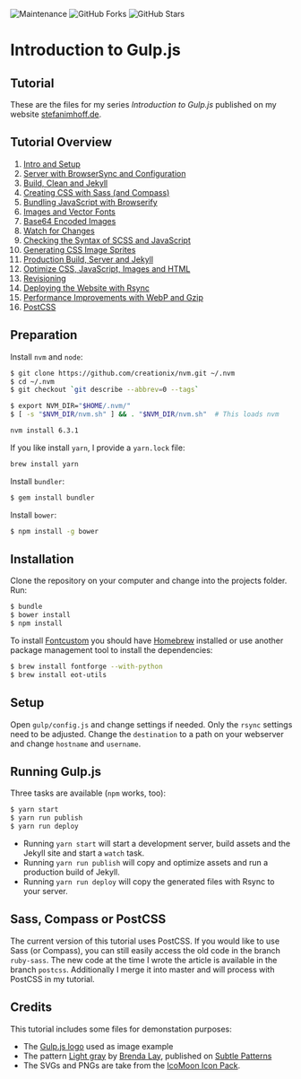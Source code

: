 ![Maintenance](https://img.shields.io/maintenance/yes/2018.svg)
![GitHub Forks](https://img.shields.io/github/forks/kogakure/gulp-tutorial.svg?style=social&label=Fork)
![GitHub Stars](https://img.shields.io/github/stars/kogakure/gulp-tutorial.svg?style=social&label=Star)

# Introduction to Gulp.js

## Tutorial
These are the files for my series *Introduction to Gulp.js* published on my website [stefanimhoff.de](http://stefanimhoff.de/).

## Tutorial Overview
1. [Intro and Setup](http://stefanimhoff.de/2014/gulp-tutorial-1-intro-setup)
2. [Server with BrowserSync and Configuration](http://stefanimhoff.de/2014/gulp-tutorial-2-development-server-browsersync-configuration/)
3. [Build, Clean and Jekyll](http://stefanimhoff.de/2014/gulp-tutorial-3-build-clean-jekyll/)
4. [Creating CSS with Sass (and Compass)](http://stefanimhoff.de/2014/gulp-tutorial-4-css-generation-sass/)
5. [Bundling JavaScript with Browserify](http://stefanimhoff.de/2014/gulp-tutorial-5-javascripts-browserify/)
6. [Images and Vector Fonts](http://stefanimhoff.de/2014/gulp-tutorial-6-images-vector-fonts/)
7. [Base64 Encoded Images](http://stefanimhoff.de/2014/gulp-tutorial-7-base64/)
8. [Watch for Changes](http://stefanimhoff.de/2014/gulp-tutorial-8-watch/)
9. [Checking the Syntax of SCSS and JavaScript](http://stefanimhoff.de/2014/gulp-tutorial-9-linting-scss-and-javascript/)
10. [Generating CSS Image Sprites](http://stefanimhoff.de/2014/gulp-tutorial-10-generating-sprites/)
11. [Production Build, Server and Jekyll](http://stefanimhoff.de/2014/gulp-tutorial-11-production-build-server-and-jekyll/)
12. [Optimize CSS, JavaScript, Images and HTML](http://stefanimhoff.de/2014/gulp-tutorial-12-optimize-css-javascript-images-and-html/)
13. [Revisioning](http://stefanimhoff.de/2014/gulp-tutorial-13-revisioning/)
14. [Deploying the Website with Rsync](http://stefanimhoff.de/2014/gulp-tutorial-14-deploying-the-website/)
15. [Performance Improvements with WebP and Gzip](http://stefanimhoff.de/2014/gulp-tutorial-15-performance-improvements-webp-gzip/)
16. [PostCSS](http://stefanimhoff.de/2015/gulp-tutorial-16-postcss/)

## Preparation

Install `nvm` and `node`:

```sh
$ git clone https://github.com/creationix/nvm.git ~/.nvm
$ cd ~/.nvm
$ git checkout `git describe --abbrev=0 --tags`
```

```sh
$ export NVM_DIR="$HOME/.nvm/"
$ [ -s "$NVM_DIR/nvm.sh" ] && . "$NVM_DIR/nvm.sh"  # This loads nvm
```

```sh
nvm install 6.3.1
```

If you like install `yarn`, I provide a `yarn.lock` file:

```sh
brew install yarn
```

Install `bundler`:

```sh
$ gem install bundler
```

Install `bower`:

```sh
$ npm install -g bower
```

## Installation

Clone the repository on your computer and change into the projects folder. Run:

```sh
$ bundle
$ bower install
$ npm install
```

To install  [Fontcustom](http://fontcustom.com/) you should have [Homebrew](http://brew.sh/) installed or use another package management tool to install the dependencies:

```sh
$ brew install fontforge --with-python
$ brew install eot-utils
```

## Setup

Open `gulp/config.js` and change settings if needed. Only the `rsync` settings need to be adjusted. Change the `destination` to a path on your webserver and change `hostname` and `username`.

## Running Gulp.js

Three tasks are available (`npm` works, too):

```sh
$ yarn start
$ yarn run publish
$ yarn run deploy
```

- Running `yarn start` will start a development server, build assets and the Jekyll site and start a `watch` task.
- Running `yarn run publish` will copy and optimize assets and run a production build of Jekyll.
- Running `yarn run deploy` will copy the generated files with Rsync to your server.

## Sass, Compass or PostCSS

The current version of this tutorial uses PostCSS. If you would like to use Sass (or Compass), you can still easily access the old code in the branch `ruby-sass`. The new code at the time I wrote the article is available in the branch `postcss`. Additionally I merge it into master and will process with PostCSS in my tutorial.

## Credits

This tutorial includes some files for demonstation purposes:

- The [Gulp.js logo](http://gulpjs.com/) used as image example
- The pattern [Light gray](http://subtlepatterns.com/light-fray/) by [Brenda Lay](http://poisones.tumblr.com/), published on [Subtle Patterns](http://subtlepatterns.com/)
- The SVGs and PNGs are take from the [IcoMoon Icon Pack](https://icomoon.io/#icons-icomoon).
